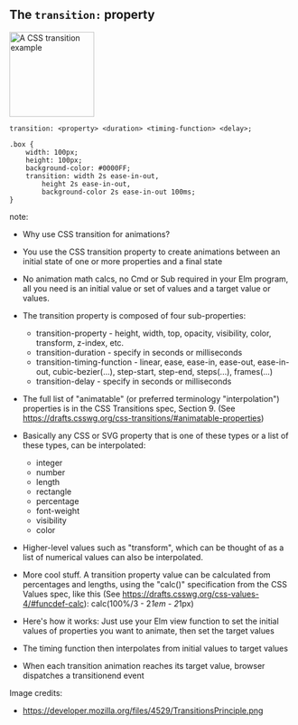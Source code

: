 ##  The <code>transition:</code> property

<img alt="A CSS transition example" src="resources/TransitionsPrinciple.png" style="height: 150px; border: none;">

<pre><code class="css">transition: &lt;property&gt; &lt;duration&gt; &lt;timing-function&gt; &lt;delay&gt;;
</code></pre>

<pre class="fragment"><code class="css">.box {
    width: 100px;
    height: 100px;
    background-color: #0000FF;
    transition: width 2s ease-in-out,
        height 2s ease-in-out,
        background-color 2s ease-in-out 100ms;
}
</code></pre>

note:
* Why use CSS transition for animations?
* You use the CSS transition property to create animations between an initial state of one or more properties and a final state
* No animation math calcs, no Cmd or Sub required in your Elm program, all you need is an initial value or set of values and
a target value or values.
* The transition property is composed of four sub-properties:

    * transition-property - height, width, top, opacity, visibility, color, transform, z-index, etc.
    * transition-duration - specify in seconds or milliseconds
    * transition-timing-function - linear, ease, ease-in, ease-out, ease-in-out,
    cubic-bezier(...), step-start, step-end, steps(...), frames(...)  
    * transition-delay - specify in seconds or milliseconds

* The full list of "animatable" (or preferred terminology "interpolation") properties is in the CSS Transitions spec,
Section 9. (See https://drafts.csswg.org/css-transitions/#animatable-properties)
* Basically any CSS or SVG property that is one of these types or a list of these types, can be interpolated:
    * integer
    * number
    * length
    * rectangle
    * percentage
    * font-weight
    * visibility
    * color

* Higher-level values such as "transform", which can be thought of as a list of numerical values can also be interpolated.
* More cool stuff. A transition property value can be calculated from percentages and lengths, using the "calc()"
specification from the CSS Values spec, like this (See https://drafts.csswg.org/css-values-4/#funcdef-calc):
    calc(100%/3 - 2*1em - 2*1px)


* Here's how it works: Just use your Elm view function to set the initial values of properties you want to animate, then set the target values
* The timing function then interpolates from initial values to target values
* When each transition animation reaches its target value, browser dispatches a transitionend event

Image credits:
* https://developer.mozilla.org/files/4529/TransitionsPrinciple.png
